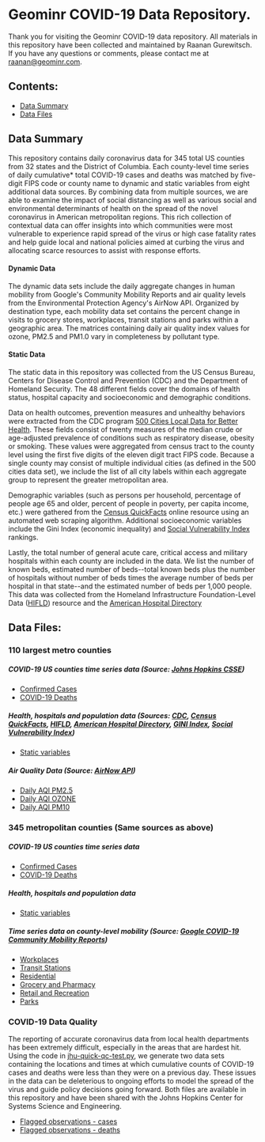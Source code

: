 # Geominr COVID-19 Data Repository.
Thank you for visiting the Geominr COVID-19 data repository. All materials in this repository have been collected and maintained by Raanan Gurewitsch. If you have any questions or comments, please contact me at raanan@geominr.com.

## Contents:
* [Data Summary](https://github.com/geominr/covid-19#data-summary)
* [Data Files](https://github.com/geominr/covid-19#data-files)

## Data Summary
This repository contains daily coronavirus data for 345 total US counties from 32 states and the District of Columbia. Each county-level time series of daily cumulative* total COVID-19 cases and deaths was matched by five-digit FIPS code or county name to dynamic and static variables from eight additional data sources. By combining data from multiple sources, we are able to examine the impact of social distancing as well as various social and environmental determinants of health on the spread of the novel coronavirus in American metropolitan regions. This rich collection of contextual data can offer insights into which communities were most vulnerable to experience rapid spread of the virus or high case fatality rates and help guide local and national policies aimed at curbing the virus and allocating scarce resources to assist with response efforts.  
#### Dynamic Data
The dynamic data sets include the daily aggregate changes in human mobility from Google's Community Mobility Reports and air quality levels from the Environmental Protection Agency's AirNow API. Organized by destination type, each mobility data set contains the percent change in visits to grocery stores, workplaces, transit stations and parks within a geographic area. The matrices containing daily air quality index values for ozone, PM2.5 and PM1.0 vary in completeness by pollutant type.
#### Static Data
<p>The static data in this repository was collected from the US Census Bureau, Centers for Disease Control and Prevention (CDC) and the Department of Homeland Security. The 48 different fields cover the domains of health status, hospital capacity and socioeconomic and demographic conditions. </p>
<p>Data on health outcomes, prevention measures and unhealthy behaviors were extracted from the CDC program <a href="https://chronicdata.cdc.gov/500-Cities/500-Cities-Local-Data-for-Better-Health-2019-relea/6vp6-wxuq">500 Cities Local Data for Better Health</a>. These fields consist of twenty measures of the median crude or age-adjusted prevalence of conditions such as respiratory disease, obesity or smoking. These values were aggregated from census tract to the county level using the first five digits of the eleven digit tract FIPS code. Because a single county may consist of multiple individual cities (as defined in the 500 cities data set), we include the list of all city labels within each aggregate group to represent the greater metropolitan area. </p>
<p>Demographic variables (such as persons per household, percentage of people age 65 and older, percent of people in poverty, per capita income, etc.) were gathered from the <a href="https://www.census.gov/quickfacts/fact/table/US/PST045219">Census QuickFacts</a> online resource using an automated web scraping algorithm. Additional socioeconomic variables include the Gini Index (economic inequality) and <a href="https://svi.cdc.gov/index.html">Social Vulnerability Index</a> rankings.</p>
<p>Lastly, the total number of general acute care, critical access and military hospitals within each county are included in the data. We list the number of known beds, estimated number of beds--total known beds plus the number of hospitals without number of beds times the average number of beds per hospital in that state--and the estimated number of beds per 1,000 people. This data was collected from the Homeland Infrastructure Foundation-Level Data (<a href="https://hifld-geoplatform.opendata.arcgis.com/datasets/hospitals">HIFLD</a>) resource and the <a href="https://www.ahd.com/state_statistics.html">American Hospital Directory</a></p>
 
## Data Files:

### 110 largest metro counties
##### COVID-19 US counties time series data (Source: [Johns Hopkins CSSE](https://github.com/CSSEGISandData/COVID-19/tree/master/csse_covid_19_data/csse_covid_19_time_series))
* [Confirmed Cases](https://github.com/geominr/covid-19/blob/master/covid-county-data/110%20Cities/Covid19-cases-110USCities.csv)
* [COVID-19 Deaths](https://github.com/geominr/covid-19/blob/master/covid-county-data/110%20Cities/Covid19-deaths-110USCities.csv)

##### Health, hospitals and population data (Sources: [CDC](https://chronicdata.cdc.gov/500-Cities/500-Cities-Local-Data-for-Better-Health-2019-relea/6vp6-wxuq), [Census QuickFacts](https://www.census.gov/quickfacts/fact/table/US/PST045219), [HIFLD](https://hifld-geoplatform.opendata.arcgis.com/datasets/hospitals), [American Hospital Directory](https://www.ahd.com/state_statistics.html), [GINI Index](https://www.census.gov/topics/income-poverty/income-inequality/about/metrics/gini-index.html), [Social Vulnerability Index](https://svi.cdc.gov/index.html))
* [Static variables](https://github.com/geominr/covid-19/blob/master/covid-county-data/110%20Cities/static-110USCities.csv)

##### Air Quality Data (Source: [AirNow API](https://docs.airnowapi.org/webservices))
* [Daily AQI PM2.5](https://github.com/geominr/covid-19/blob/master/covid-county-data/110%20Cities/pm25-110.csv)
* [Daily AQI OZONE](https://github.com/geominr/covid-19/blob/master/covid-county-data/110%20Cities/ozone-110.csv)
* [Daily AQI PM10](https://github.com/geominr/covid-19/blob/master/covid-county-data/110%20Cities/pm10-110.csv)

### 345 metropolitan counties (Same sources as above)
##### COVID-19 US counties time series data
* [Confirmed Cases](https://github.com/geominr/covid-19/blob/master/covid-county-data/covid-cases.csv)
* [COVID-19 Deaths](https://github.com/geominr/covid-19/blob/master/covid-county-data/covid-deaths.csv)

##### Health, hospitals and population data
* [Static variables](https://github.com/geominr/covid-19/blob/master/covid-county-data/static.csv)

##### Time series data on county-level mobility (Source: [Google COVID-19 Community Mobility Reports](https://www.google.com/covid19/mobility/))
* [Workplaces](https://github.com/geominr/covid-19/blob/master/covid-county-data/workplaces_percent_change_from_baseline.csv)
* [Transit Stations](https://github.com/geominr/covid-19/blob/master/covid-county-data/transit_stations_percent_change_from_baseline.csv)
* [Residential](https://github.com/geominr/covid-19/blob/master/covid-county-data/residential_percent_change_from_baseline.csv)
* [Grocery and Pharmacy](https://github.com/geominr/covid-19/blob/master/covid-county-data/grocery_and_pharmacy_percent_change_from_baseline.csv)
* [Retail and Recreation](https://github.com/geominr/covid-19/blob/master/covid-county-data/retail_and_recreation_percent_change_from_baseline.csv)
* [Parks](https://github.com/geominr/covid-19/blob/master/covid-county-data/parks_percent_change_from_baseline.csv)


### COVID-19 Data Quality 
The reporting of accurate coronavirus data from local health departments has been extremely difficult, especially in the areas that are hardest hit. Using the code in [jhu-quick-qc-test.py](https://github.com/geominr/covid-19/blob/master/Data%20Quality/jhu-quick-qc-test.py), we generate two data sets containing the locations and times at which cumulative counts of COVID-19 cases and deaths were less than they were on a previous day. These issues in the data can be deleterious to ongoing efforts to model the spread of the virus and guide policy decisions going forward. Both files are available in this repository and have been shared with the Johns Hopkins Center for Systems Science and Engineering.
* [Flagged observations - cases](https://github.com/geominr/covid-19/blob/master/covid-county-data/data-quality/jhu_uscounty_covidCases_flags.csv)
* [Flagged observations - deaths](https://github.com/geominr/covid-19/blob/master/covid-county-data/data-quality/jhu_uscounty_covidDeaths_flags.csv)






